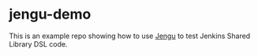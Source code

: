 # jengu-demo

This is an example repo showing how to use [Jengu](https://github.com/agarthetiger/jengu) to test Jenkins Shared Library DSL code.

